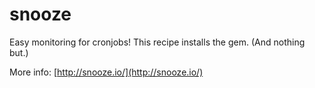 # snooze

Easy monitoring for cronjobs! This recipe installs the gem. (And nothing but.)

More info: [http://snooze.io/](http://snooze.io/)
